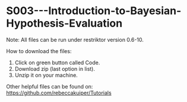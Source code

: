 # S003---Introduction-to-Bayesian-Hypothesis-Evaluation

Note: All files can be run under restriktor version 0.6-10.


How to download the files:

1. Click on green button called Code.
2. Download zip (last option in list).
3. Unzip it on your machine.


Other helpful files can be found on:
https://github.com/rebeccakuiper/Tutorials